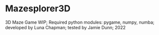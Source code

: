 # Mazesplorer3D
3D Maze Game WIP; 
Required python modules: pygame, numpy, numba;
developed by Luna Chapman;
tested by Jamie Dunn;
2022
